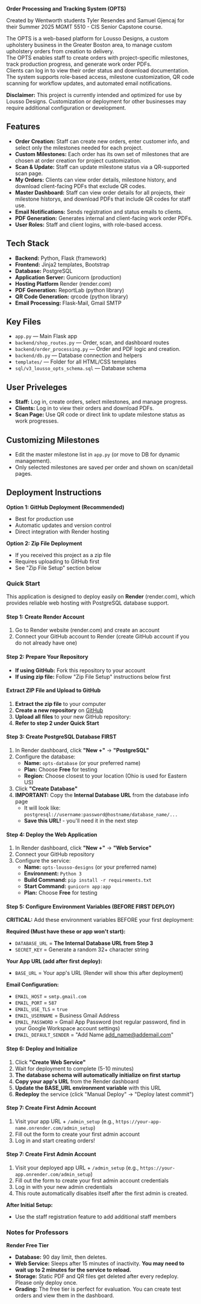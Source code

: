 **Order Processing and Tracking System (OPTS)**

Created by Wentworth students Tyler Resendes and Samuel Gjencaj
for their Summer 2025 MGMT 5510 - CIS Senior Capstone course.

The OPTS is a web-based platform for Lousso Designs, a custom upholstery business in the Greater Boston area, to manage custom upholstery orders from creation to delivery.  
The OPTS enables staff to create orders with project-specific milestones, track production progress, and generate work order PDFs.  
Clients can log in to view their order status and download documentation.  
The system supports role-based access, milestone customization, QR code scanning for workflow updates, and automated email notifications.

**Disclaimer:** This project is currently intended and optimized for use by Lousso Designs. Customization or deployment for other businesses may require additional configuration or development. 

## Features

- **Order Creation:** Staff can create new orders, enter customer info, and select only the milestones needed for each project.
- **Custom Milestones:** Each order has its own set of milestones that are chosen at order creation for project customization.
- **Scan & Update:** Staff can update milestone status via a QR-supported scan page.
- **My Orders:** Clients can view order details, milestone history, and download client-facing PDFs that exclude QR codes.
- **Master Dashboard:** Staff can view order details for all projects, their milestone historys, and download PDFs that include QR codes for staff use.
- **Email Notifications:** Sends registration and status emails to clients.
- **PDF Generation:** Generates internal and client-facing work order PDFs.
- **User Roles:** Staff and client logins, with role-based access.

## Tech Stack

- **Backend:** Python, Flask (framework)
- **Frontend:** Jinja2 templates, Bootstrap
- **Database:** PostgreSQL
- **Application Server:** Gunicorn (production)
- **Hosting Platform** Render (render.com)
- **PDF Generation:** ReportLab (python library)
- **QR Code Generation:** qrcode (python library)
- **Email Processing:** Flask-Mail, Gmail SMTP

## Key Files

- `app.py` — Main Flask app
- `backend/shop_routes.py` — Order, scan, and dashboard routes
- `backend/order_processing.py` — Order and PDF logic and creation.
- `backend/db.py` — Database connection and helpers
- `templates/` — Folder for all HTML/CSS templates
- `sql/v3_lousso_opts_schema.sql` — Database schema

## User Priveleges

- **Staff:** Log in, create orders, select milestones, and manage progress.
- **Clients:** Log in to view their orders and download PDFs.
- **Scan Page:** Use QR code or direct link to update milestone status as work progresses.

## Customizing Milestones

- Edit the master milestone list in `app.py` (or move to DB for dynamic management).
- Only selected milestones are saved per order and shown on scan/detail pages.

## Deployment Instructions


**Option 1: GitHub Deployment (Recommended)**
- Best for production use
- Automatic updates and version control
- Direct integration with Render hosting

**Option 2: Zip File Deployment**
- If you received this project as a zip file
- Requires uploading to GitHub first
- See "Zip File Setup" section below

### Quick Start

This application is designed to deploy easily on **Render** (render.com), which provides reliable web hosting with PostgreSQL database support.

#### Step 1: Create Render Account
1. Go to Render website (render.com) and create an account
2. Connect your GitHub account to Render (create GitHub account if you do not already have one)

#### Step 2: Prepare Your Repository
- **If using GitHub:** Fork this repository to your account
- **If using zip file:** Follow "Zip File Setup" instructions below first

#### Extract ZIP File and Upload to GitHub
1. **Extract the zip file** to your computer
2. **Create a new repository** on [GitHub](https://github.com)
3. **Upload all files** to your new GitHub repository:
4. **Refer to step 2 under Quick Start**

#### Step 3: Create PostgreSQL Database FIRST
1. In Render dashboard, click **"New +"** → **"PostgreSQL"**
2. Configure the database:
   - **Name:** `opts-database` (or your preferred name)
   - **Plan:** Choose **Free** for testing
   - **Region:** Choose closest to your location (Ohio is used for Eastern US)
3. Click **"Create Database"**
4. **IMPORTANT:** Copy the **Internal Database URL** from the database info page
   - It will look like: `postgresql://username:password@hostname/database_name/...`
   - **Save this URL!** - you'll need it in the next step

#### Step 4: Deploy the Web Application
1. In Render dashboard, click **"New +"** → **"Web Service"**
2. Connect your GitHub repository
3. Configure the service:
   - **Name:** `opts-lousso-designs` (or your preferred name)
   - **Environment:** `Python 3`
   - **Build Command:** `pip install -r requirements.txt`
   - **Start Command:** `gunicorn app:app`
   - **Plan:** Choose **Free** for testing

#### Step 5: Configure Environment Variables (BEFORE FIRST DEPLOY)
**CRITICAL:** Add these environment variables BEFORE your first deployment:

**Required (Must have these or app won't start):**
- `DATABASE_URL` = **The Internal Database URL from Step 3**
- `SECRET_KEY` = Generate a random 32+ character string

**Your App URL (add after first deploy):**
- `BASE_URL` = Your app's URL (Render will show this after deployment)

**Email Configuration:**
- `EMAIL_HOST` = `smtp.gmail.com`
- `EMAIL_PORT` = `587`
- `EMAIL_USE_TLS` = `true`
- `EMAIL_USERNAME` = Business Gmail Address
- `EMAIL_PASSWORD` = Gmail App Password (not regular password, find in your Google Workspace account settings)
- `EMAIL_DEFAULT_SENDER` = "Add Name <add_name@addemail.com>"

#### Step 6: Deploy and Initialize
1. Click **"Create Web Service"**
2. Wait for deployment to complete (5-10 minutes)
3. **The database schema will automatically initialize on first startup**
4. **Copy your app's URL** from the Render dashboard
5. **Update the BASE_URL environment variable** with this URL
6. **Redeploy** the service (click "Manual Deploy" → "Deploy latest commit")

#### Step 7: Create First Admin Account
1. Visit your app URL + `/admin_setup` (e.g., `https://your-app-name.onrender.com/admin_setup`)
2. Fill out the form to create your first admin account
3. Log in and start creating orders!

#### Step 7: Create First Admin Account

1. Visit your deployed app URL + `/admin_setup` (e.g., `https://your-app.onrender.com/admin_setup`)
2. Fill out the form to create your first admin account credentials
3. Log in with your new admin credentials
4. This route automatically disables itself after the first admin is created.

**After Initial Setup:**
- Use the staff registration feature to add additional staff members

### Notes for Professors

**Render Free Tier**
- **Database:** 90 day limit, then deletes.
- **Web Service:** Sleeps after 15 minutes of inactivity. **You may need to wait up to 2 minutes for the service to reload.**
- **Storage:** Static PDF and QR files get deleted after every redeploy. Please only deploy once.
- **Grading:** The free tier is perfect for evaluation. You can create test orders and view them in the dashboard. 


